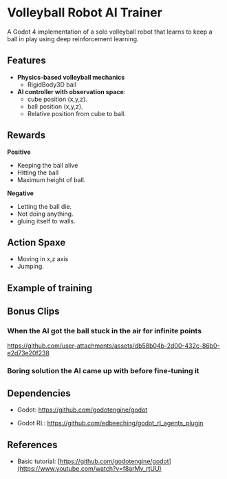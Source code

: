 # Volleyball Robot AI Trainer

A Godot 4 implementation of a solo volleyball robot that learns to keep a ball in play using deep reinforcement learning.


## Features

- **Physics-based volleyball mechanics**
  - RigidBody3D ball
- **AI controller with observation space**:
  - cube position (x,y,z).
  - ball position (x,y,z).
  - Relative position from cube to ball.
  
      
## Rewards
**Positive**
- Keeping the ball alive
- Hitting the ball
- Maximum height of ball.


**Negative**
- Letting the ball die.
- Not doing anything.
- gluing itself to walls.

## Action Spaxe
- Moving in x,z axis
- Jumping.

## Example of training


## Bonus Clips

### When the AI got the ball stuck in the air for infinite points

https://github.com/user-attachments/assets/db58b04b-2d00-432c-86b0-e2d73e20f238

### Boring solution the AI came up with before fine-tuning it


## Dependencies

- Godot: https://github.com/godotengine/godot

- Godot RL: https://github.com/edbeeching/godot_rl_agents_plugin

## References

- Basic tutorial: [https://github.com/godotengine/godot](https://www.youtube.com/watch?v=f8arMv_rtUU)



